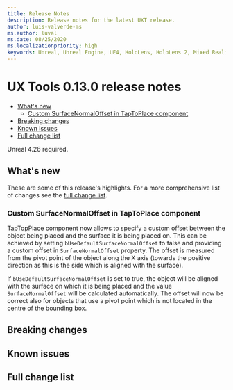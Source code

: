 ```yaml
---
title: Release Notes
description: Release notes for the latest UXT release.
author: luis-valverde-ms
ms.author: luval
ms.date: 08/25/2020
ms.localizationpriority: high
keywords: Unreal, Unreal Engine, UE4, HoloLens, HoloLens 2, Mixed Reality, development, MRTK, UXT, UX Tools, release notes
---
```


# UX Tools 0.13.0 release notes

- [What's new](#whats-new)
  - [Custom SurfaceNormalOffset in TapToPlace component](#custom-surfacenormaloffset-in-taptoplace-component)
- [Breaking changes](#breaking-changes)
- [Known issues](#known-issues)
- [Full change list](#full-change-list)

Unreal 4.26 required.

## What's new

These are some of this release's highlights. For a more comprehensive list of changes see the [full change list](#full-change-list).

### Custom SurfaceNormalOffset in TapToPlace component

TapTopPlace component now allows to specify a custom offset between the object being placed and the surface it is being placed on. This can be achieved by setting `bUseDefaultSurfaceNormalOffset` to false and providing a custom offset in `SurfaceNormalOffset` property. The offset is measured from the pivot point of the object along the X axis (towards the positive direction as this is the side which is aligned with the surface).

If `bUseDefaultSurfaceNormalOffset` is set to true, the object will be aligned with the surface on which it is being placed and the value `SurfaceNormalOffset` will be calculated automatically. The offset will now be correct also for objects that use a pivot point which is not located in the centre of the bounding box.

## Breaking changes

## Known issues

## Full change list

